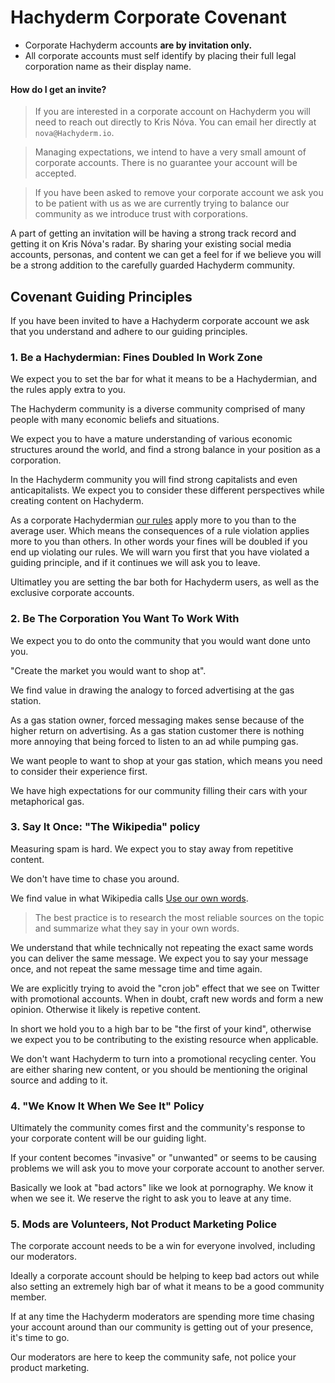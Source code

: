# Hachyderm Corporate Covenant

 - Corporate Hachyderm accounts **are by invitation only.**
 - All corporate accounts must self identify by placing their full legal corporation name as their display name.

#### How do I get an invite?

> If you are interested in a corporate account on Hachyderm you will need to reach out directly to Kris Nóva. You can email her directly at `nova@Hachyderm.io`.

> Managing expectations, we intend to have a very small amount of corporate accounts. There is no guarantee your account will be accepted.

> If you have been asked to remove your corporate account we ask you to be patient with us as we are currently trying to balance our community as we introduce trust with corporations.

A part of getting an invitation will be having a strong track record and getting it on Kris Nóva's radar.
By sharing your existing social media accounts, personas, and content we can get a feel for if we believe you will be a strong addition to the carefully guarded Hachyderm community.

## Covenant Guiding Principles 

If you have been invited to have a Hachyderm corporate account we ask that you understand and adhere to our guiding principles. 

### 1. Be a Hachydermian: Fines Doubled In Work Zone

We expect you to set the bar for what it means to be a Hachydermian, and the rules apply extra to you.

The Hachyderm community is a diverse community comprised of many people with many economic beliefs and situations.

We expect you to have a mature understanding of various economic structures around the world, and find a strong balance in your position as a corporation.

In the Hachyderm community you will find strong capitalists and even anticapitalists.
We expect you to consider these different perspectives while creating content on Hachyderm. 

As a corporate Hachydermian [our rules](https://Hachyderm.io/about/more#rules) apply more to you than to the average user.
Which means the consequences of a rule violation applies more to you than others. 
In other words your fines will be doubled if you end up violating our rules.
We will warn you first that you have violated a guiding principle, and if it continues we will ask you to leave.

Ultimatley you are setting the bar both for Hachyderm users, as well as the exclusive corporate accounts.

### 2. Be The Corporation You Want To Work With

We expect you to do onto the community that you would want done unto you.

"Create the market you would want to shop at".

We find value in drawing the analogy to forced advertising at the gas station.

As a gas station owner, forced messaging makes sense because of the higher return on advertising.
As a gas station customer there is nothing more annoying that being forced to listen to an ad while pumping gas.

We want people to want to shop at your gas station, which means you need to consider their experience first.

We have high expectations for our community filling their cars with your metaphorical gas.

### 3. Say It Once: "The Wikipedia" policy

Measuring spam is hard. We expect you to stay away from repetitive content.

We don't have time to chase you around.

We find value in what Wikipedia calls [Use our own words](https://en.wikipedia.org/wiki/Wikipedia:Use_our_own_words).

> The best practice is to research the most reliable sources on the topic and summarize what they say in your own words.

We understand that while technically not repeating the exact same words you can deliver the same message. 
We expect you to say your message once, and not repeat the same message time and time again.

We are explicitly trying to avoid the "cron job" effect that we see on Twitter with promotional accounts.
When in doubt, craft new words and form a new opinion. Otherwise it likely is repetive content.

In short we hold you to a high bar to be "the first of your kind", otherwise we expect you to be contributing to the existing resource when applicable. 

We don't want Hachyderm to turn into a promotional recycling center. You are either sharing new content, or you should be mentioning the original source and adding to it.

### 4. "We Know It When We See It" Policy

Ultimately the community comes first and the community's response to your corporate content will be our guiding light. 

If your content becomes "invasive" or "unwanted" or seems to be causing problems we will ask you to move your corporate account to another server.

Basically we look at "bad actors" like we look at pornography. We know it when we see it. We reserve the right to ask you to leave at any time.

### 5. Mods are Volunteers, Not Product Marketing Police

The corporate account needs to be a win for everyone involved, including our moderators. 

Ideally a corporate account should be helping to keep bad actors out while also setting an extremely high bar of what it means to be a good community member. 

If at any time the Hachyderm moderators are spending more time chasing your account around than our community is getting out of your presence, it's time to go.

Our moderators are here to keep the community safe, not police your product marketing.
